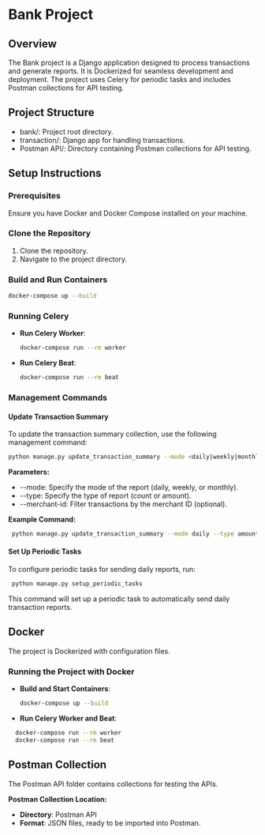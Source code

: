# Bank Project

## Overview

The Bank project is a Django application designed to process transactions and generate reports. It is Dockerized for seamless development and deployment. The project uses Celery for periodic tasks and includes Postman collections for API testing.

## Project Structure

- bank/: Project root directory.
- transaction/: Django app for handling transactions.
- Postman API/: Directory containing Postman collections for API testing.

## Setup Instructions

### Prerequisites

Ensure you have Docker and Docker Compose installed on your machine.

### Clone the Repository

1. Clone the repository.
2. Navigate to the project directory.

### Build and Run Containers
```sh
docker-compose up --build
   ```

### Running Celery

- **Run Celery Worker**:
   ```sh
   docker-compose run --rm worker
   ```

  
- **Run Celery Beat**:
  ```sh
  docker-compose run --rm beat
  ```
  
### Management Commands

#### Update Transaction Summary
To update the transaction summary collection, use the following management command:
 ```sh
 python manage.py update_transaction_summary --mode <daily|weekly|monthly> --type <count|amount> --merchant-id <merchant-id>
   ```


**Parameters:**

- --mode: Specify the mode of the report (daily, weekly, or monthly).
- --type: Specify the type of report (count or amount).
- --merchant-id: Filter transactions by the merchant ID (optional).

**Example Command:**
```sh
 python manage.py update_transaction_summary --mode daily --type amount
   ```


#### Set Up Periodic Tasks
To configure periodic tasks for sending daily reports, run:
```sh
 python manage.py setup_periodic_tasks
   ```
This command will set up a periodic task to automatically send daily transaction reports.


## Docker

The project is Dockerized with configuration files.

### Running the Project with Docker

- **Build and Start Containers**:
  ```sh
  docker-compose up --build
   ```

  
- **Run Celery Worker and Beat**:
 ```sh
   docker-compose run --rm worker
   docker-compose run --rm beat
   ```

## Postman Collection

The Postman API folder contains collections for testing the APIs.

**Postman Collection Location:**

- **Directory**: Postman API
- **Format**: JSON files, ready to be imported into Postman.

